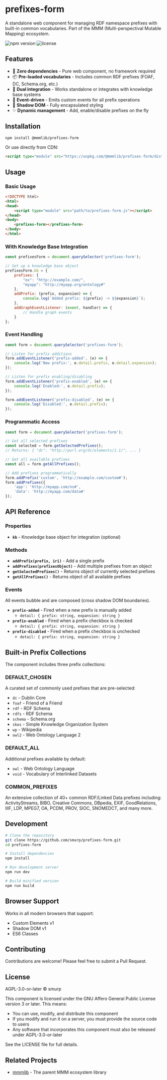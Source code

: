 # prefixes-form

A standalone web component for managing RDF namespace prefixes with built-in common vocabularies. Part of the MMM (Multi-perspectival Mutable Mapping) ecosystem.

![npm version](https://img.shields.io/npm/v/@mmmlib/prefixes-form.svg)
![license](https://img.shields.io/badge/license-AGPL--3.0--or--later-blue.svg)

## Features

- 🎯 **Zero dependencies** - Pure web component, no framework required
- 📦 **Pre-loaded vocabularies** - Includes common RDF prefixes (FOAF, DC, Schema.org, etc.)
- 🔄 **Dual integration** - Works standalone or integrates with knowledge base systems
- 📢 **Event-driven** - Emits custom events for all prefix operations
- 🎨 **Shadow DOM** - Fully encapsulated styling
- ✨ **Dynamic management** - Add, enable/disable prefixes on the fly

## Installation

```bash
npm install @mmmlib/prefixes-form
```

Or use directly from CDN:

```html
<script type="module" src="https://unpkg.com/@mmmlib/prefixes-form/dist/prefixes-form.min.js"></script>
```

## Usage

### Basic Usage

```html
<!DOCTYPE html>
<html>
<head>
    <script type="module" src="path/to/prefixes-form.js"></script>
</head>
<body>
    <prefixes-form></prefixes-form>
</body>
</html>
```

### With Knowledge Base Integration

```javascript
const prefixesForm = document.querySelector('prefixes-form');

// Set up a knowledge base object
prefixesForm.kb = {
    prefixes: {
        "ex": "http://example.com/",
        "myapp": "http://myapp.org/ontology#"
    },
    addPrefix: (prefix, expansion) => {
        console.log(`Added prefix: ${prefix} -> ${expansion}`);
    },
    addGraphEventListener: (event, handler) => {
        // Handle graph events
    }
};
```

### Event Handling

```javascript
const form = document.querySelector('prefixes-form');

// Listen for prefix additions
form.addEventListener('prefix-added', (e) => {
    console.log('New prefix:', e.detail.prefix, e.detail.expansion);
});

// Listen for prefix enabling/disabling
form.addEventListener('prefix-enabled', (e) => {
    console.log('Enabled:', e.detail.prefix);
});

form.addEventListener('prefix-disabled', (e) => {
    console.log('Disabled:', e.detail.prefix);
});
```

### Programmatic Access

```javascript
const form = document.querySelector('prefixes-form');

// Get all selected prefixes
const selected = form.getSelectedPrefixes();
// Returns: { "dc": "http://purl.org/dc/elements/1.1/", ... }

// Get all available prefixes
const all = form.getAllPrefixes();

// Add prefixes programmatically
form.addPrefix('custom', 'http://example.com/custom#');
form.addPrefixes({
    'app': 'http://myapp.com/ns#',
    'data': 'http://myapp.com/data#'
});
```

## API Reference

### Properties

- **`kb`** - Knowledge base object for integration (optional)

### Methods

- **`addPrefix(prefix, iri)`** - Add a single prefix
- **`addPrefixes(prefixesObject)`** - Add multiple prefixes from an object
- **`getSelectedPrefixes()`** - Returns object of currently selected prefixes
- **`getAllPrefixes()`** - Returns object of all available prefixes

### Events

All events bubble and are composed (cross shadow DOM boundaries).

- **`prefix-added`** - Fired when a new prefix is manually added
  - `detail: { prefix: string, expansion: string }`
- **`prefix-enabled`** - Fired when a prefix checkbox is checked
  - `detail: { prefix: string, expansion: string }`
- **`prefix-disabled`** - Fired when a prefix checkbox is unchecked
  - `detail: { prefix: string, expansion: string }`

## Built-in Prefix Collections

The component includes three prefix collections:

### DEFAULT_CHOSEN
A curated set of commonly used prefixes that are pre-selected:
- `dc` - Dublin Core
- `foaf` - Friend of a Friend
- `rdf` - RDF Schema
- `rdfs` - RDF Schema
- `schema` - Schema.org
- `skos` - Simple Knowledge Organization System
- `wp` - Wikipedia
- `owl2` - Web Ontology Language 2

### DEFAULT_ALL
Additional prefixes available by default:
- `owl` - Web Ontology Language
- `void` - Vocabulary of Interlinked Datasets

### COMMON_PREFIXES
An extensive collection of 40+ common RDF/Linked Data prefixes including:
ActivityStreams, BIBO, Creative Commons, DBpedia, EXIF, GoodRelations, IIIF, LDP, MPEG7, OA, PCDM, PROV, SIOC, SNOMEDCT, and many more.

## Development

```bash
# Clone the repository
git clone https://github.com/smurp/prefixes-form.git
cd prefixes-form

# Install dependencies
npm install

# Run development server
npm run dev

# Build minified version
npm run build
```

## Browser Support

Works in all modern browsers that support:
- Custom Elements v1
- Shadow DOM v1
- ES6 Classes

## Contributing

Contributions are welcome! Please feel free to submit a Pull Request.

## License

AGPL-3.0-or-later © smurp

This component is licensed under the GNU Affero General Public License version 3 or later. This means:
- You can use, modify, and distribute this component
- If you modify and run it on a server, you must provide the source code to users
- Any software that incorporates this component must also be released under AGPL-3.0-or-later

See the LICENSE file for full details.

## Related Projects

- [mmmlib](https://github.com/smurp/mmmlib) - The parent MMM ecosystem library